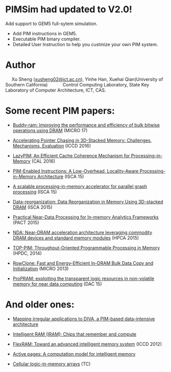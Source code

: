 # PIMSim had updated to V2.0!

Add support to GEM5 full-sytem simulation.

+ Add PIM instructions in GEM5.
+ Executable PIM binary compiler.
+ Detailed User Instruction to help you custmize your own PIM system.
      
# Author
      Xu Sheng (xusheng02@ict.ac.cn), Yinhe Han, Xuehai Qian(University of Southern California)
      
      Control Computing Laboratory, State Key Laboratory of Computer Architecture, ICT, CAS.
      
      
# Some recent PIM papers:

- [Buddy-ram: Improving the performance and efficiency of bulk bitwise operations using DRAM](https://arxiv.org/abs/1611.09988) (MICRO 17)

- [Accelerating Pointer Chasing in 3D-Stacked Memory: Challenges, Mechanisms, Evaluation](http://ieeexplore.ieee.org/abstract/document/7753257/) (ICCD 2016)

- [LazyPIM: An Efficient Cache Coherence Mechanism for Processing-in-Memory](http://ieeexplore.ieee.org/abstract/document/7485993/) (CAL 2016)

- [PIM-Enabled Instructions: A Low-Overhead, Locality-Aware Processing-in-Memory Architecture](http://ieeexplore.ieee.org/abstract/document/7284077/) (ISCA 15)

- [A scalable processing-in-memory accelerator for parallel graph processing](http://ieeexplore.ieee.org/abstract/document/7284059/) (ISCA 15)

- [Data-reorganization: Data Reorganization in Memory Using 3D-stacked DRAM](http://dl.acm.org/citation.cfm?id=2750397) (ISCA 2015)

- [Practical Near-Data Processing for In-memory Analytics Frameworks](http://ieeexplore.ieee.org/abstract/document/7429299/) (PACT 2015)

- [NDA: Near-DRAM acceleration architecture leveraging commodity DRAM devices and standard memory modules](http://ieeexplore.ieee.org/abstract/document/7056040/) (HPCA 2015)

- [TOP-PIM: Throughput-Oriented Programmable Processing in Memory](http://dl.acm.org/citation.cfm?id=2600213) (HPDC, 2014)

- [RowClone: Fast and Energy-Efficient In-DRAM Bulk Data Copy and Initialization](http://ieeexplore.ieee.org/abstract/document/7847625/) (MICRO 2013)

- [ProPRAM: exploiting the transparent logic resources in non-volatile memory for near data computing](http://dl.acm.org/citation.cfm?id=2744896) (DAC 15)



# And older ones:

- [Mapping irregular applications to DIVA, a PIM-based data-intensive architecture](http://dl.acm.org/citation.cfm?id=331589)

- [Intelligent RAM (IRAM): Chips that remember and compute](http://ieeexplore.ieee.org/abstract/document/585348/)

- [FlexRAM: Toward an advanced intelligent memory system](http://ieeexplore.ieee.org/abstract/document/6378608/) (ICCD 2012)

- [Active pages: A computation model for intelligent memory](http://dl.acm.org/citation.cfm?id=279387)

- [Cellular logic-in-memory arrays](http://ieeexplore.ieee.org/abstract/document/1671347/) (TC)
